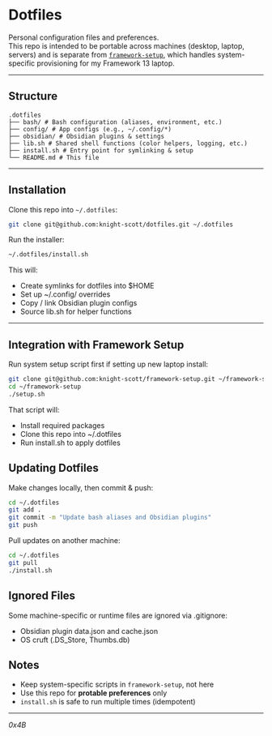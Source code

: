 # Dotfiles

Personal configuration files and preferences.  
This repo is intended to be portable across machines (desktop, laptop, servers) and is separate from [`framework-setup`](https://github.com/knight-scott/framework-setup), which handles system-specific provisioning for my Framework 13 laptop.

---

## Structure

```
.dotfiles
├── bash/ # Bash configuration (aliases, environment, etc.)
├── config/ # App configs (e.g., ~/.config/*)
├── obsidian/ # Obsidian plugins & settings
├── lib.sh # Shared shell functions (color helpers, logging, etc.)
├── install.sh # Entry point for symlinking & setup
└── README.md # This file
```

---

## Installation

Clone this repo into `~/.dotfiles`:

```bash
git clone git@github.com:knight-scott/dotfiles.git ~/.dotfiles
```
Run the installer:
```bash
~/.dotfiles/install.sh
```
This will:

- Create symlinks for dotfiles into $HOME
- Set up ~/.config/ overrides
- Copy / link Obsidian plugin configs
- Source lib.sh for helper functions

---

## Integration with Framework Setup

Run system setup script first if setting up new laptop install:
```bash
git clone git@github.com:knight-scott/framework-setup.git ~/framework-setup
cd ~/framework-setup
./setup.sh
```
That script will:

- Install required packages
- Clone this repo into ~/.dotfiles
- Run install.sh to apply dotfiles

## Updating Dotfiles

Make changes locally, then commit & push:
```bash
cd ~/.dotfiles
git add .
git commit -m "Update bash aliases and Obsidian plugins"
git push
```
Pull updates on another machine:
```bash
cd ~/.dotfiles
git pull
./install.sh
```

## Ignored Files

Some machine-specific or runtime files are ignored via .gitignore:

- Obsidian plugin data.json and cache.json
- OS cruft (.DS_Store, Thumbs.db)

## Notes

- Keep system-specific scripts in `framework-setup`, not here
- Use this repo for **protable preferences** only
- `install.sh` is safe to run multiple times (idempotent)

---
*0x4B*